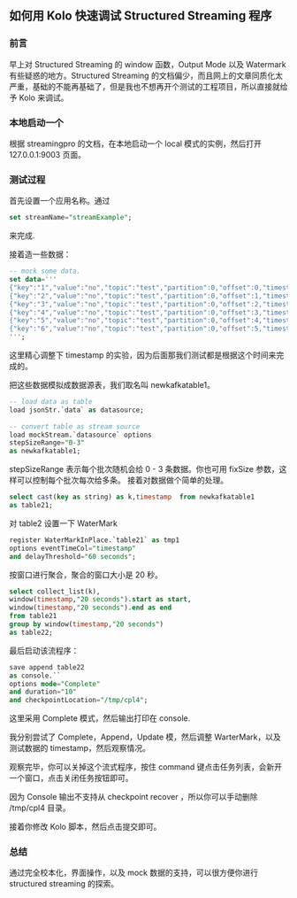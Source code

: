 ## 如何用 Kolo 快速调试 Structured Streaming 程序
### 前言
早上对 Structured Streaming 的 window 函数，Output Mode 以及 Watermark 有些疑惑的地方。Structured Streaming 的文档偏少，而且网上的文章同质化太严重，基础的不能再基础了，但是我也不想再开个测试的工程项目，所以直接就给予 Kolo 来调试。

### 本地启动一个
根据 streamingpro 的文档，在本地启动一个 local 模式的实例，然后打开 127.0.0.1:9003 页面。

### 测试过程
首先设置一个应用名称。通过

```sql
set streamName="streamExample";
```

来完成.

接着造一些数据：

```sql
-- mock some data.
set data='''
{"key":"1","value":"no","topic":"test","partition":0,"offset":0,"timestamp":"2008-01-24 18:01:01.001","timestampType":0}
{"key":"2","value":"no","topic":"test","partition":0,"offset":1,"timestamp":"2008-01-24 18:01:18.002","timestampType":0}
{"key":"3","value":"no","topic":"test","partition":0,"offset":2,"timestamp":"2008-01-24 18:01:20.003","timestampType":0}
{"key":"4","value":"no","topic":"test","partition":0,"offset":3,"timestamp":"2008-01-24 18:01:50.003","timestampType":0}
{"key":"5","value":"no","topic":"test","partition":0,"offset":4,"timestamp":"2008-01-24 18:02:01.003","timestampType":0}
{"key":"6","value":"no","topic":"test","partition":0,"offset":5,"timestamp":"2008-01-24 18:02:01.003","timestampType":0}
''';
```

这里精心调整下 timestamp 的实验，因为后面那我们测试都是根据这个时间来完成的。

把这些数据模拟成数据源表，我们取名叫 newkafkatable1。

```sql
-- load data as table
load jsonStr.`data` as datasource;
 
-- convert table as stream source
load mockStream.`datasource` options 
stepSizeRange="0-3"
as newkafkatable1;
```
 
stepSizeRange 表示每个批次随机会给 0 - 3 条数据。你也可用 fixSize 参数，这样可以控制每个批次每次给多条。
接着对数据做个简单的处理。

```sql
select cast(key as string) as k,timestamp  from newkafkatable1 
as table21;
```

对 table2 设置一下 WaterMark

```sql
register WaterMarkInPlace.`table21` as tmp1
options eventTimeCol="timestamp"
and delayThreshold="60 seconds";
```

按窗口进行聚合，聚合的窗口大小是 20 秒。

```sql
select collect_list(k),
window(timestamp,"20 seconds").start as start,
window(timestamp,"20 seconds").end as end
from table21 
group by window(timestamp,"20 seconds")
as table22;
```

最后启动该流程序：

```sql
save append table22  
as console.`` 
options mode="Complete"
and duration="10"
and checkpointLocation="/tmp/cpl4";
```

这里采用 Complete 模式，然后输出打印在 console.

我分别尝试了 Complete，Append，Update 模，然后调整 WarterMark，以及测试数据的 timestamp，然后观察情况。

观察完毕，你可以关掉这个流式程序，按住 command 键点击任务列表，会新开一个窗口，点击关闭任务按钮即可。

因为 Console 输出不支持从 checkpoint recover ，所以你可以手动删除 /tmp/cpl4 目录。

接着你修改 Kolo 脚本，然后点击提交即可。

### 总结
通过完全校本化，界面操作，以及 mock 数据的支持，可以很方便你进行 structured streaming 的探索。

